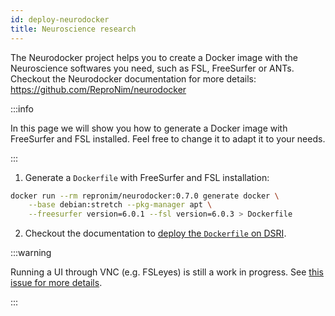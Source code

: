 ```yaml
---
id: deploy-neurodocker
title: Neuroscience research
---
```


The Neurodocker project helps you to create a Docker image with the Neuroscience softwares you need, such as FSL, FreeSurfer or ANTs. Checkout the Neurodocker documentation for more details: https://github.com/ReproNim/neurodocker

:::info

In this page we will show you how to generate a Docker image with FreeSurfer and FSL installed. Feel free to change it to adapt it to your needs.

::: 

1. Generate a `Dockerfile` with FreeSurfer and FSL installation:

```bash
docker run --rm repronim/neurodocker:0.7.0 generate docker \
    --base debian:stretch --pkg-manager apt \
    --freesurfer version=6.0.1 --fsl version=6.0.3 > Dockerfile
```

2. Checkout the documentation to [deploy the `Dockerfile` on DSRI](https://maastrichtu-ids.github.io/dsri-documentation/docs/guide-dockerfile-to-openshift). 

:::warning

Running a UI through VNC (e.g. FSLeyes) is still a work in progress. See [this issue for more details](https://github.com/ReproNim/neurodocker/issues/343).

:::

